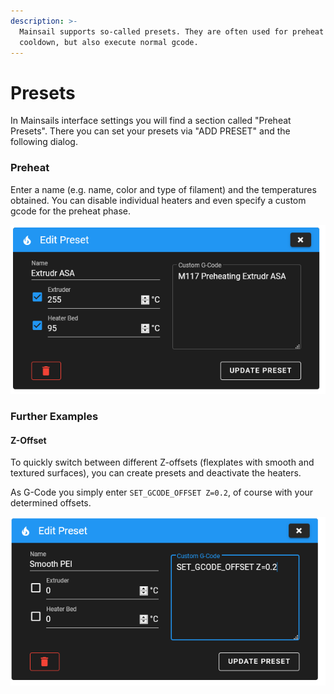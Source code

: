 ```yaml
---
description: >-
  Mainsail supports so-called presets. They are often used for preheat &
  cooldown, but also execute normal gcode.
---
```


# Presets

In Mainsails interface settings you will find a section called "Preheat Presets". There you can set your presets via "ADD PRESET" and the following dialog.

### Preheat

Enter a name \(e.g. name, color and type of filament\) and the temperatures obtained. You can disable individual heaters and even specify a custom gcode for the preheat phase.

![](../../.gitbook/assets/edit-preset.png)

### Further Examples

#### Z-Offset

To quickly switch between different Z-offsets \(flexplates with smooth and textured surfaces\), you can create presets and deactivate the heaters. 

As G-Code you simply enter `SET_GCODE_OFFSET Z=0.2`, of course with your determined offsets.

![](../../.gitbook/assets/preset-gcodeoffset.png)

